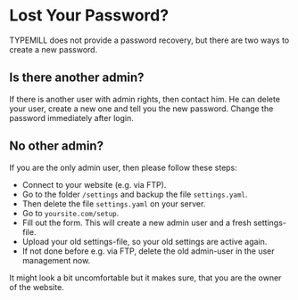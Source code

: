 # Lost Your Password?

TYPEMILL does not provide a password recovery, but there are two ways to create a new password.

## Is there another admin?

If there is another user with admin rights, then contact him. He can delete your user, create a new one and tell you the new password. Change the password immediately after login. 

## No other admin?

If you are the only admin user, then please follow these steps: 

* Connect to your website (e.g. via FTP).
* Go to the folder `/settings` and backup the file `settings.yaml`.
* Then delete the file `settings.yaml` on your server.
* Go to `yoursite.com/setup`.
* Fill out the form. This will create a new admin user and a fresh settings-file.
* Upload your old settings-file, so your old settings are active again.
* If not done before e.g. via FTP, delete the old admin-user in the user management now.

It might look a bit uncomfortable but it makes sure, that you are the owner of the website.